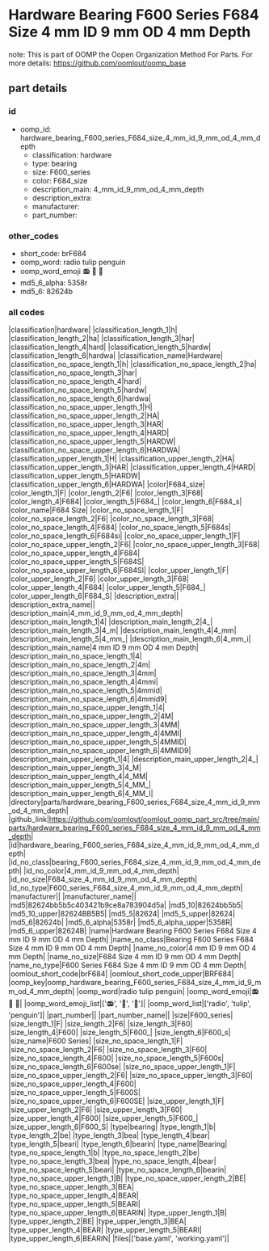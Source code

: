 # Hardware Bearing F600 Series F684 Size 4 mm ID 9 mm OD 4 mm Depth  

note: This is part of OOMP the Oopen Organization Method For Parts. For more details: https://github.com/oomlout/oomp_base

##  part details





### id
* oomp_id: hardware_bearing_F600_series_F684_size_4_mm_id_9_mm_od_4_mm_depth
  * classification: hardware
  * type: bearing
  * size: F600_series
  * color: F684_size
  * description_main: 4_mm_id_9_mm_od_4_mm_depth
  * description_extra: 
  * manufacturer: 
  * part_number: 

### other_codes
* short_code: brF684
* oomp_word: radio tulip penguin
* oomp_word_emoji :radio: :tulip: :penguin:
* md5_6_alpha: 5358r
* md5_6: 82624b

### all codes 
|classification|hardware|
|classification_length_1|h|
|classification_length_2|ha|
|classification_length_3|har|
|classification_length_4|hard|
|classification_length_5|hardw|
|classification_length_6|hardwa|
|classification_name|Hardware|
|classification_no_space_length_1|h|
|classification_no_space_length_2|ha|
|classification_no_space_length_3|har|
|classification_no_space_length_4|hard|
|classification_no_space_length_5|hardw|
|classification_no_space_length_6|hardwa|
|classification_no_space_upper_length_1|H|
|classification_no_space_upper_length_2|HA|
|classification_no_space_upper_length_3|HAR|
|classification_no_space_upper_length_4|HARD|
|classification_no_space_upper_length_5|HARDW|
|classification_no_space_upper_length_6|HARDWA|
|classification_upper_length_1|H|
|classification_upper_length_2|HA|
|classification_upper_length_3|HAR|
|classification_upper_length_4|HARD|
|classification_upper_length_5|HARDW|
|classification_upper_length_6|HARDWA|
|color|F684_size|
|color_length_1|F|
|color_length_2|F6|
|color_length_3|F68|
|color_length_4|F684|
|color_length_5|F684_|
|color_length_6|F684_s|
|color_name|F684 Size|
|color_no_space_length_1|F|
|color_no_space_length_2|F6|
|color_no_space_length_3|F68|
|color_no_space_length_4|F684|
|color_no_space_length_5|F684s|
|color_no_space_length_6|F684si|
|color_no_space_upper_length_1|F|
|color_no_space_upper_length_2|F6|
|color_no_space_upper_length_3|F68|
|color_no_space_upper_length_4|F684|
|color_no_space_upper_length_5|F684S|
|color_no_space_upper_length_6|F684SI|
|color_upper_length_1|F|
|color_upper_length_2|F6|
|color_upper_length_3|F68|
|color_upper_length_4|F684|
|color_upper_length_5|F684_|
|color_upper_length_6|F684_S|
|description_extra||
|description_extra_name||
|description_main|4_mm_id_9_mm_od_4_mm_depth|
|description_main_length_1|4|
|description_main_length_2|4_|
|description_main_length_3|4_m|
|description_main_length_4|4_mm|
|description_main_length_5|4_mm_|
|description_main_length_6|4_mm_i|
|description_main_name|4 mm ID 9 mm OD 4 mm Depth|
|description_main_no_space_length_1|4|
|description_main_no_space_length_2|4m|
|description_main_no_space_length_3|4mm|
|description_main_no_space_length_4|4mmi|
|description_main_no_space_length_5|4mmid|
|description_main_no_space_length_6|4mmid9|
|description_main_no_space_upper_length_1|4|
|description_main_no_space_upper_length_2|4M|
|description_main_no_space_upper_length_3|4MM|
|description_main_no_space_upper_length_4|4MMI|
|description_main_no_space_upper_length_5|4MMID|
|description_main_no_space_upper_length_6|4MMID9|
|description_main_upper_length_1|4|
|description_main_upper_length_2|4_|
|description_main_upper_length_3|4_M|
|description_main_upper_length_4|4_MM|
|description_main_upper_length_5|4_MM_|
|description_main_upper_length_6|4_MM_I|
|directory|parts/hardware_bearing_F600_series_F684_size_4_mm_id_9_mm_od_4_mm_depth|
|github_link|https://github.com/oomlout/oomlout_oomp_part_src/tree/main/parts/hardware_bearing_F600_series_F684_size_4_mm_id_9_mm_od_4_mm_depth|
|id|hardware_bearing_F600_series_F684_size_4_mm_id_9_mm_od_4_mm_depth|
|id_no_class|bearing_F600_series_F684_size_4_mm_id_9_mm_od_4_mm_depth|
|id_no_color|4_mm_id_9_mm_od_4_mm_depth|
|id_no_size|F684_size_4_mm_id_9_mm_od_4_mm_depth|
|id_no_type|F600_series_F684_size_4_mm_id_9_mm_od_4_mm_depth|
|manufacturer||
|manufacturer_name||
|md5|82624bb5b5c403421b9ce8a783904d5a|
|md5_10|82624bb5b5|
|md5_10_upper|82624BB5B5|
|md5_5|82624|
|md5_5_upper|82624|
|md5_6|82624b|
|md5_6_alpha|5358r|
|md5_6_alpha_upper|5358R|
|md5_6_upper|82624B|
|name|Hardware Bearing F600 Series F684 Size 4 mm ID 9 mm OD 4 mm Depth|
|name_no_class|Bearing F600 Series F684 Size 4 mm ID 9 mm OD 4 mm Depth|
|name_no_color|4 mm ID 9 mm OD 4 mm Depth|
|name_no_size|F684 Size 4 mm ID 9 mm OD 4 mm Depth|
|name_no_type|F600 Series F684 Size 4 mm ID 9 mm OD 4 mm Depth|
|oomlout_short_code|brF684|
|oomlout_short_code_upper|BRF684|
|oomp_key|oomp_hardware_bearing_F600_series_F684_size_4_mm_id_9_mm_od_4_mm_depth|
|oomp_word|radio tulip penguin|
|oomp_word_emoji|:radio: :tulip: :penguin:|
|oomp_word_emoji_list|[':radio:', ':tulip:', ':penguin:']|
|oomp_word_list|['radio', 'tulip', 'penguin']|
|part_number||
|part_number_name||
|size|F600_series|
|size_length_1|F|
|size_length_2|F6|
|size_length_3|F60|
|size_length_4|F600|
|size_length_5|F600_|
|size_length_6|F600_s|
|size_name|F600 Series|
|size_no_space_length_1|F|
|size_no_space_length_2|F6|
|size_no_space_length_3|F60|
|size_no_space_length_4|F600|
|size_no_space_length_5|F600s|
|size_no_space_length_6|F600se|
|size_no_space_upper_length_1|F|
|size_no_space_upper_length_2|F6|
|size_no_space_upper_length_3|F60|
|size_no_space_upper_length_4|F600|
|size_no_space_upper_length_5|F600S|
|size_no_space_upper_length_6|F600SE|
|size_upper_length_1|F|
|size_upper_length_2|F6|
|size_upper_length_3|F60|
|size_upper_length_4|F600|
|size_upper_length_5|F600_|
|size_upper_length_6|F600_S|
|type|bearing|
|type_length_1|b|
|type_length_2|be|
|type_length_3|bea|
|type_length_4|bear|
|type_length_5|beari|
|type_length_6|bearin|
|type_name|Bearing|
|type_no_space_length_1|b|
|type_no_space_length_2|be|
|type_no_space_length_3|bea|
|type_no_space_length_4|bear|
|type_no_space_length_5|beari|
|type_no_space_length_6|bearin|
|type_no_space_upper_length_1|B|
|type_no_space_upper_length_2|BE|
|type_no_space_upper_length_3|BEA|
|type_no_space_upper_length_4|BEAR|
|type_no_space_upper_length_5|BEARI|
|type_no_space_upper_length_6|BEARIN|
|type_upper_length_1|B|
|type_upper_length_2|BE|
|type_upper_length_3|BEA|
|type_upper_length_4|BEAR|
|type_upper_length_5|BEARI|
|type_upper_length_6|BEARIN|
|files|['base.yaml', 'working.yaml']|
